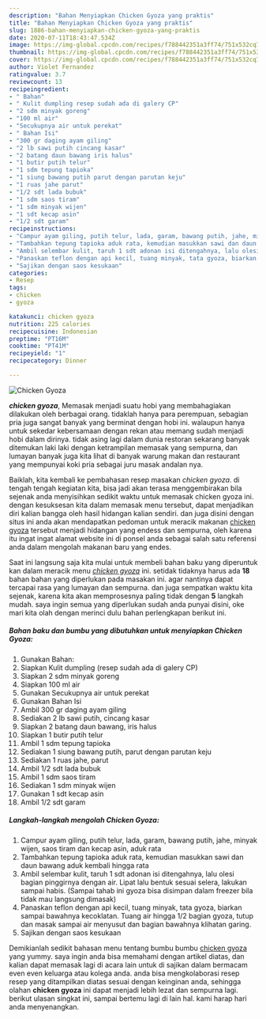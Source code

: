```yaml
---
description: "Bahan Menyiapkan Chicken Gyoza yang praktis"
title: "Bahan Menyiapkan Chicken Gyoza yang praktis"
slug: 1886-bahan-menyiapkan-chicken-gyoza-yang-praktis
date: 2020-07-11T18:43:47.534Z
image: https://img-global.cpcdn.com/recipes/f788442351a3ff74/751x532cq70/chicken-gyoza-foto-resep-utama.jpg
thumbnail: https://img-global.cpcdn.com/recipes/f788442351a3ff74/751x532cq70/chicken-gyoza-foto-resep-utama.jpg
cover: https://img-global.cpcdn.com/recipes/f788442351a3ff74/751x532cq70/chicken-gyoza-foto-resep-utama.jpg
author: Violet Fernandez
ratingvalue: 3.7
reviewcount: 13
recipeingredient:
- " Bahan"
- " Kulit dumpling resep sudah ada di galery CP"
- "2 sdm minyak goreng"
- "100 ml air"
- "Secukupnya air untuk perekat"
- " Bahan Isi"
- "300 gr daging ayam giling"
- "2 lb sawi putih cincang kasar"
- "2 batang daun bawang iris halus"
- "1 butir putih telur"
- "1 sdm tepung tapioka"
- "1 siung bawang putih parut dengan parutan keju"
- "1 ruas jahe parut"
- "1/2 sdt lada bubuk"
- "1 sdm saos tiram"
- "1 sdm minyak wijen"
- "1 sdt kecap asin"
- "1/2 sdt garam"
recipeinstructions:
- "Campur ayam giling, putih telur, lada, garam, bawang putih, jahe, minyak wijen, saos tiram dan kecap asin, aduk rata"
- "Tambahkan tepung tapioka aduk rata, kemudian masukkan sawi dan daun bawang aduk kembali hingga rata"
- "Ambil selembar kulit, taruh 1 sdt adonan isi ditengahnya, lalu olesi bagian pinggirnya dengan air. Lipat lalu bentuk sesuai selera, lakukan sampai habis. (Sampai tahab ini gyoza bisa disimpan dalam freezer bila tidak mau langsung dimasak)"
- "Panaskan teflon dengan api kecil, tuang minyak, tata gyoza, biarkan sampai bawahnya kecoklatan. Tuang air hingga 1/2 bagian gyoza, tutup dan masak sampai air menyusut dan bagian bawahnya klihatan garing."
- "Sajikan dengan saos kesukaan"
categories:
- Resep
tags:
- chicken
- gyoza

katakunci: chicken gyoza 
nutrition: 225 calories
recipecuisine: Indonesian
preptime: "PT16M"
cooktime: "PT41M"
recipeyield: "1"
recipecategory: Dinner

---
```



![Chicken Gyoza](https://img-global.cpcdn.com/recipes/f788442351a3ff74/751x532cq70/chicken-gyoza-foto-resep-utama.jpg)

<b><i>chicken gyoza</i></b>, Memasak menjadi suatu hobi yang membahagiakan dilakukan oleh berbagai orang. tidaklah hanya para perempuan, sebagian pria juga sangat banyak yang berminat dengan hobi ini. walaupun hanya untuk sekedar kebersamaan dengan rekan atau memang sudah menjadi hobi dalam dirinya. tidak asing lagi dalam dunia restoran sekarang banyak ditemukan laki laki dengan ketrampilan memasak yang sempurna, dan lumayan banyak juga kita lihat di banyak warung makan dan restaurant yang mempunyai koki pria sebagai juru masak andalan nya.



Baiklah, kita kembali ke pembahasan resep masakan <i>chicken gyoza</i>. di tengah tengah kegiatan kita, bisa jadi akan terasa menggembirakan bila sejenak anda menyisihkan sedikit waktu untuk memasak chicken gyoza ini. dengan kesuksesan kita dalam memasak menu tersebut, dapat menjadikan diri kalian bangga oleh hasil hidangan kalian sendiri. dan juga disini dengan situs ini anda akan mendapatkan pedoman untuk meracik makanan <u>chicken gyoza</u> tersebut menjadi hidangan yang endess dan sempurna, oleh karena itu ingat ingat alamat website ini di ponsel anda sebagai salah satu referensi anda dalam mengolah makanan baru yang endes.


Saat ini langsung saja kita mulai untuk membeli bahan baku yang diperuntuk kan dalam meracik menu <u><i>chicken gyoza</i></u> ini. setidak tidaknya harus ada <b>18</b> bahan bahan yang diperlukan pada masakan ini. agar nantinya dapat tercapai rasa yang lumayan dan sempurna. dan juga sempatkan waktu kita sejenak, karena kita akan memprosesnya paling tidak dengan <b>5</b> langkah mudah. saya ingin semua yang diperlukan sudah anda punyai disini, oke mari kita olah dengan merinci dulu bahan perlengkapan berikut ini.

<!--inarticleads1-->

##### Bahan baku dan bumbu yang dibutuhkan untuk menyiapkan Chicken Gyoza:

1. Gunakan  Bahan:
1. Siapkan  Kulit dumpling (resep sudah ada di galery CP)
1. Siapkan 2 sdm minyak goreng
1. Siapkan 100 ml air
1. Gunakan Secukupnya air untuk perekat
1. Gunakan  Bahan Isi
1. Ambil 300 gr daging ayam giling
1. Sediakan 2 lb sawi putih, cincang kasar
1. Siapkan 2 batang daun bawang, iris halus
1. Siapkan 1 butir putih telur
1. Ambil 1 sdm tepung tapioka
1. Sediakan 1 siung bawang putih, parut dengan parutan keju
1. Sediakan 1 ruas jahe, parut
1. Ambil 1/2 sdt lada bubuk
1. Ambil 1 sdm saos tiram
1. Sediakan 1 sdm minyak wijen
1. Gunakan 1 sdt kecap asin
1. Ambil 1/2 sdt garam




<!--inarticleads2-->

##### Langkah-langkah mengolah Chicken Gyoza:

1. Campur ayam giling, putih telur, lada, garam, bawang putih, jahe, minyak wijen, saos tiram dan kecap asin, aduk rata
1. Tambahkan tepung tapioka aduk rata, kemudian masukkan sawi dan daun bawang aduk kembali hingga rata
1. Ambil selembar kulit, taruh 1 sdt adonan isi ditengahnya, lalu olesi bagian pinggirnya dengan air. Lipat lalu bentuk sesuai selera, lakukan sampai habis. (Sampai tahab ini gyoza bisa disimpan dalam freezer bila tidak mau langsung dimasak)
1. Panaskan teflon dengan api kecil, tuang minyak, tata gyoza, biarkan sampai bawahnya kecoklatan. Tuang air hingga 1/2 bagian gyoza, tutup dan masak sampai air menyusut dan bagian bawahnya klihatan garing.
1. Sajikan dengan saos kesukaan




Demikianlah sedikit bahasan menu tentang bumbu bumbu <u>chicken gyoza</u> yang yummy. saya ingin anda bisa memahami dengan artikel diatas, dan kalian dapat memasak lagi di acara lain untuk di sajikan dalam bermacam even even keluarga atau kolega anda. anda bisa mengkolaborasi resep resep yang ditampilkan diatas sesuai dengan keinginan anda, sehingga olahan <b>chicken gyoza</b> ini dapat menjadi lebih lezat dan sempurna lagi. berikut ulasan singkat ini, sampai bertemu lagi di lain hal. kami harap hari anda menyenangkan.

